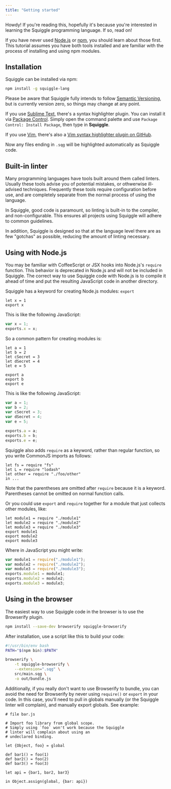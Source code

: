 ```yaml
---
title: "Getting started"
---
```


Howdy! If you're reading this, hopefully it's because you're interested in learning the Squiggle programming language. If so, read on!

If you have never used [Node.js][] or [npm][], you should learn about those first. This tutorial assumes you have both tools installed and are familiar with the process of installing and using npm modules.

## Installation

Squiggle can be installed via npm:

```bash
npm install -g squiggle-lang
```

Please be aware that Squiggle fully intends to follow [Semantic Versioning][semver], but is currently version zero, so things may change at any point.

If you use [Sublime Text][sublime], there's a syntax highlighter plugin. You can install it via [Package Control][pkgctrl]. Simply open the command palette and use `Package Control: Install Package`, then type in **Squiggle**.

If you use [Vim][vim], there's also a [Vim syntax highlighter plugin on GitHub][vimplug].

Now any files ending in `.sqg` will be highlighted automatically as Squiggle code.

## Built-in linter

Many programming languages have tools built around them called linters. Usually these tools advise you of potential mistakes, or othwerwise ill-advised techniques. Frequently these tools require configuration before use, and are completely separate from the normal process of using the language.

In Squiggle, good code is paramount, so linting is built-in to the compiler, and non-configurable. This ensures all projects using Squiggle will adhere to common guidelines.

In addition, Squiggle is designed so that at the language level there are as few "gotchas" as possible, reducing the amount of linting necessary.

## Using with Node.js

You may be familiar with CoffeeScript or JSX hooks into Node.js's `require` function. This behavior is deprecated in Node.js and will not be included in Squiggle. The correct way to use Squiggle code with Node.js is to compile it ahead of time and put the resulting JavaScript code in another directory.

Squiggle has a keyword for creating Node.js modules: `export`

```squiggle
let x = 1
export x
```

This is like the following JavaScript:

```javascript
var x = 1;
exports.x = x;
```

So a common pattern for creating modules is:

```squiggle
let a = 1
let b = 2
let cSecret = 3
let dSecret = 4
let e = 5

export a
export b
export e
```

This is like the following JavaScript:

```javascript
var a = 1;
var b = 2;
var cSecret = 3;
var dSecret = 4;
var e = 5;

exports.a = a;
exports.b = b;
exports.e = e;
```

Squiggle also adds `require` as a keyword, rather than regular function, so you write CommonJS imports as follows:

```squiggle
let fs = require "fs"
let L = require "lodash"
let other = require "./foo/other"
in ...
```

Note that the parentheses are omitted after `require` because it is a keyword. Parentheses cannot be omitted on normal function calls.

Or you could use `export` and `require` together for a module that just collects other modules, like:

```squiggle
let module1 = require "./module1"
let module2 = require "./module2"
let module3 = require "./module3"
export module1
export module2
export module3
```

Where in JavaScript you might write:

```javascript
var module1 = require("./module1");
var module2 = require("./module2");
var module3 = require("./module3");
exports.module1 = module1;
exports.module2 = module2;
exports.module3 = module3;
```

## Using in the browser

The easiest way to use Squiggle code in the browser is to use the Browserify plugin.

```bash
npm install --save-dev browserify squiggle-browserify
```

After installation, use a script like this to build your code:

```bash
#!/usr/bin/env bash
PATH="$(npm bin):$PATH"

browserify \
    -t squiggle-browserify \
    --extension=".sqg" \
    src/main.sqg \
    -o out/bundle.js
```

Additionally, if you really don't want to use Browserify to bundle, you can avoid the need for Browserify by never using `require()` or `export` in your code. In this case, you'll need to pull in globals manually (or the Squiggle linter will complain), and manually export globals. See example:

```squiggle
# file bar.js

# Import foo library from global scope.
# Simply using `foo` won't work because the Squiggle
# linter will complain about using an
# undeclared binding.

let {Object, foo} = global

def bar1() = foo(1)
def bar2() = foo(2)
def bar3() = foo(3)

let api = {bar1, bar2, bar3}

in Object.assign(global, {bar: api})
```

[vim]: http://www.vim.org/
[npm]: https://www.npmjs.com/
[semver]: http://semver.org/
[lodash]: https://lodash.com/
[node.js]: https://nodejs.org/
[sublime]: http://www.sublimetext.com/
[pkgctrl]: https://packagecontrol.io/
[vimplug]: https://github.com/squiggle-lang/vim-squiggle
